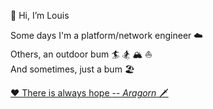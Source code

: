 👋 Hi, I’m Louis

Some days I'm a platform/network engineer ☁️ \
Others, an outdoor bum 🏄 🏂 🏔️ ⛵️ \
And sometimes, just a bum 🏖️

[❤ There is always hope ](https://twloha.com/find-help)[-- *Aragorn* 🗡️](https://lotr.fandom.com/wiki/Aragorn_II)

<!---
louislef299/louislef299 is a ✨ special ✨ repository because its `README.md` (this file) appears on your GitHub profile.
You can click the Preview link to take a look at your changes.
--->

